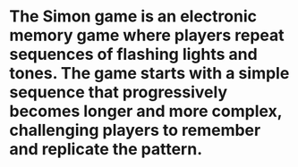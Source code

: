 # The Simon game is an electronic memory game where players repeat sequences of flashing lights and tones. The game starts with a simple sequence that progressively becomes longer and more complex, challenging players to remember and replicate the pattern. 